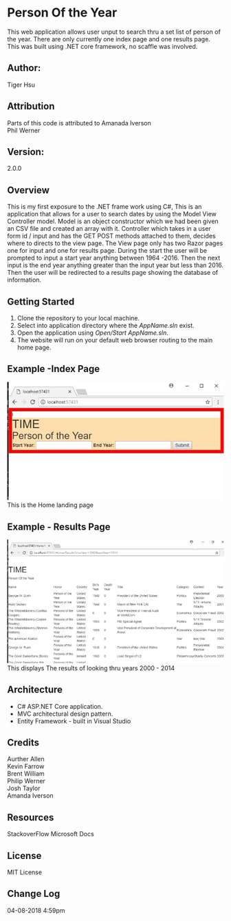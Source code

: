 # Person Of the Year #
This web application allows user unput to search thru a set list of person of the year. There are only currently one index page and one results page. This was built using .NET core framework, no scaffle was involved.

## Author:
Tiger Hsu <br>

## Attribution
Parts of this code is attributed to
Amanada Iverson <br>
Phil Werner <br>

## Version:
2.0.0 

## Overview
This is my first exposure to the .NET frame work using C#, This is an application that allows for
a user to search dates by using the Model View Controller model. Model is an object constructor which we had been given an CSV file and created an array with it. Controller which takes in a user form id / input and has the GET POST methods attached to them, decides where to directs to the view page. The View page only has two Razor pages one for input and one for results page.
During the start the user will be prompted to input a start year anything between 1964 -2016.
Then the next input is the end year anything greater than the input year but less than 2016.
Then the user will be redirected to a results page showing the database of information.

## Getting Started
1. Clone the repository to your local machine.
2. Select into application directory where the *AppName.sln* exist.
3. Open the application using *Open/Start AppName.sln*.
5. The website will run on your default web browser routing to the main home page.

## Example -Index Page

![alt text](/Person_of_the_year/Time_Person.JPG)
This is the Home landing page

## Example - Results Page
![alt text](/Person_of_the_year/Time_Example.JPG)
This displays The results of looking thru years 2000 - 2014

## Architecture
 - C# ASP.NET Core application.
 - MVC architectural design pattern.
 - Entity Framework - built in Visual Studio
 
## Credits
Aurther Allen <br>
Kevin Farrow <br>
Brent William <br>
Philip Werner <br>
Josh Taylor <br>
Amanda Iverson <br>

## Resources
StackoverFlow
Microsoft Docs

## License
MIT License

## Change Log

04-08-2018 4:59pm 
